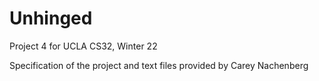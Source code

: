 # Unhinged
Project 4 for UCLA CS32, Winter 22

Specification of the project and text files provided by Carey Nachenberg
